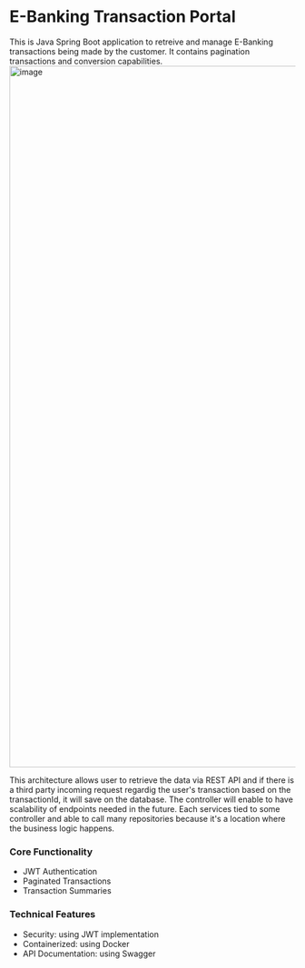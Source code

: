 # E-Banking Transaction Portal
This is Java Spring Boot application to retreive and manage E-Banking transactions being made by the customer.
It contains pagination transactions and conversion capabilities.
<img width="2640" height="1237" alt="image" src="https://github.com/user-attachments/assets/365cd746-99b1-43fe-ac92-dd71844c5f3d" />

This architecture allows user to retrieve the data via REST API and if there is a third party incoming request regardig the user's transaction based on the transactionId, it will save on the database.
The controller will enable to have scalability of endpoints needed in the future. Each services tied to some controller and able to call many repositories because it's a location where the business logic happens.

### Core Functionality
- JWT Authentication
- Paginated Transactions
- Transaction Summaries

### Technical Features
- Security: using JWT implementation
- Containerized: using Docker
- API Documentation: using Swagger



